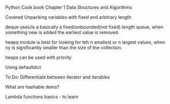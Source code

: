 Python Cook book Chapter 1
Data Structures and Algorithms

Covered
Unpacking variables with fixed and arbitrary length

deque uses/is a basically a fixed/unbounded(not fixed) length queue, when something new is added the earliest value is removed.

heapq module is best for looking for teh n smallest or n largest values, when ny is significantly smaller than the size 
of the collection.

heaps can be used with priority

Using defaultdict

To Do:
Differentiate between iterator and iterables

What are hashable items?

Lambda functions basics - to learn


